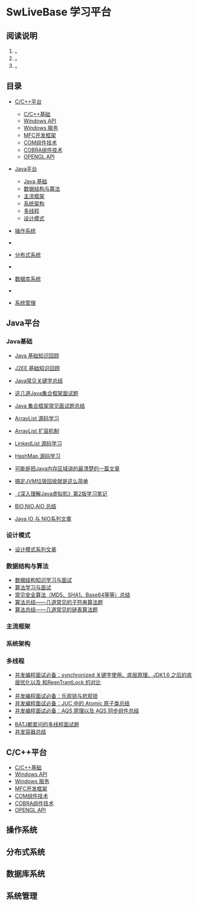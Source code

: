 # SwLiveBase 学习平台



## 阅读说明
1. 。
2. 。
3. 。

## 目录

* [C/C++平台](#C/C++平台)
  * [C/C++基础](#C/C++基础)
  * [Windows API](#WindowsAPI)
  * [Windows 服务](#Windows服务)
  * [MFC开发框架](#MFC开发框架)
  * [COM组件技术](#COM组件技术)
  * [COBRA组件技术](#COBRA组件技术)
  * [OPENGL API](#OPENGLAPI)

* [Java平台](#java平台)
  * [Java 基础](#Java基础)
  * [数据结构与算法](#数据结构与算法)
  * [主流框架](#主流框架)
  * [系统架构](#系统架构)
  * [多线程](#多线程)
  * [设计模式](#设计模式)

* [操作系统](#操作系统)
*
* [分布式系统](#分布式系统)
*
* [数据库系统](#数据库系统)
*
* [系统管理](#系统管理)


## Java平台
### Java基础
* [Java 基础知识回顾](https://github.com/songweifly/SwLiveBase/blob/master/Java平台/Java基础/Java基础知识.md)
* [J2EE 基础知识回顾](https://github.com/songweifly/SwLiveBase/blob/master/Java平台/Java基础/J2EE基础知识.md)
* [Java常见关键字总结](https://github.com/songweifly/SwLiveBase/blob/master/Java平台/Java基础/final、static、this、super.md)

* [这几道Java集合框架面试题](https://github.com/songweifly/SwLiveBase/blob/master/Java平台/Java基础/这几道Java集合框架面试题几乎必问.md)
* [Java 集合框架常见面试题总结](https://github.com/songweifly/SwLiveBase/blob/master/Java平台/Java基础/Java集合框架常见面试题总结.md)
* [ArrayList 源码学习](https://github.com/songweifly/SwLiveBase/blob/master/Java平台/Java基础/ArrayList.md)
* [ArrayList 扩容机制](https://github.com/songweifly/SwLiveBase/blob/master/Java平台/Java基础/ArrayList-Grow.md)
* [LinkedList 源码学习](https://github.com/songweifly/SwLiveBase/blob/master/Java平台/Java基础/LinkedList.md)
* [HashMap 源码学习](https://github.com/songweifly/SwLiveBase/blob/master/Java平台/Java基础/HashMap.md)

* [可能是把Java内存区域讲的最清楚的一篇文章](https://github.com/Snailclimb/Java_Guide/blob/master/Java相关/可能是把Java内存区域讲的最清楚的一篇文章.md)
* [搞定JVM垃圾回收就是这么简单](https://github.com/Snailclimb/Java_Guide/blob/master/Java相关/搞定JVM垃圾回收就是这么简单.md)
* [《深入理解Java虚拟机》第2版学习笔记](https://github.com/Snailclimb/Java_Guide/blob/master/Java相关/Java虚拟机（jvm）.md)

* [BIO,NIO,AIO 总结 ](https://github.com/Snailclimb/JavaGuide/blob/master/Java%E7%9B%B8%E5%85%B3/BIO%2CNIO%2CAIO%20summary.md)
* [Java IO 与 NIO系列文章](https://github.com/Snailclimb/Java_Guide/blob/master/Java相关/Java%20IO与NIO.md)

### 设计模式

* [设计模式系列文章](https://github.com/Snailclimb/Java_Guide/blob/master/Java相关/设计模式.md)

### 数据结构与算法

* [数据结构知识学习与面试](https://github.com/Snailclimb/Java_Guide/blob/master/数据结构与算法/数据结构.md)
* [算法学习与面试](https://github.com/Snailclimb/Java_Guide/blob/master/数据结构与算法/算法.md)
* [常见安全算法（MD5、SHA1、Base64等等）总结](https://github.com/Snailclimb/Java_Guide/blob/master/数据结构与算法/常见安全算法（MD5、SHA1、Base64等等）总结.md)
* [算法总结——几道常见的子符串算法题 ](https://github.com/Snailclimb/Java_Guide/blob/master/数据结构与算法/搞定BAT面试——几道常见的子符串算法题.md)
* [算法总结——几道常见的链表算法题 ](https://github.com/Snailclimb/Java_Guide/blob/master/数据结构与算法/Leetcode-LinkList1.md)

### 主流框架

### 系统架构

### 多线程
* [并发编程面试必备：synchronized 关键字使用、底层原理、JDK1.6 之后的底层优化以及 和ReenTrantLock 的对比](https://github.com/songweifly/SwLiveBase/blob/master/Java平台/Java基础/synchronized.md)
*
* [并发编程面试必备：乐观锁与悲观锁](https://github.com/Snailclimb/Java-Guide/blob/master/面试必备/面试必备之乐观锁与悲观锁.md)
* [并发编程面试必备：JUC 中的 Atomic 原子类总结](https://github.com/songweifly/SwLiveBase/blob/master/Java平台/Multithread/Atomic.md)
* [并发编程面试必备：AQS 原理以及 AQS 同步组件总结](https://github.com/songweifly/SwLiveBase/blob/master/Java平台/Multithread/AQS.md)
*
* [BATJ都爱问的多线程面试题](https://github.com/songweifly/SwLiveBase/blob/master/Java平台/Multithread/BATJ都爱问的多线程面试题.md)
* [并发容器总结](https://github.com/songweifly/SwLiveBase/blob/master/Java平台/Multithread/并发容器总结.md)




## C/C++平台
* [C/C++基础]()
* [Windows API]()
* [Windows 服务]()
* [MFC开发框架]()
* [COM组件技术]()
* [COBRA组件技术]()
* [OPENGL API]()



## 操作系统

## 分布式系统

## 数据库系统

## 系统管理
